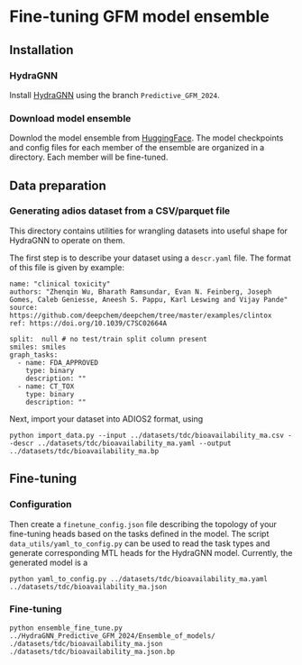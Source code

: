 # Fine-tuning GFM model ensemble 


## Installation 
### HydraGNN

Install [HydraGNN](https://github.com/ORNL/HydraGNN/tree/Predictive_GFM_2024) using the branch `Predictive_GFM_2024`. 

### Download model ensemble 

Downlod the model ensemble from [HuggingFace](https://huggingface.co/mlupopa/HydraGNN_Predictive_GFM_2024).
The model checkpoints and config files for each member of the ensemble are organized in a directory. 
Each member will be fine-tuned. 

## Data preparation
### Generating adios dataset from a CSV/parquet file
This directory contains utilities for
wrangling datasets into useful
shape for HydraGNN to operate on them.


The first step is to describe your dataset
using a `descr.yaml` file.
The format of this file is given by example:

    name: "clinical toxicity"
    authors: "Zhenqin Wu, Bharath Ramsundar, Evan N. Feinberg, Joseph Gomes, Caleb Geniesse, Aneesh S. Pappu, Karl Leswing and Vijay Pande"
    source: https://github.com/deepchem/deepchem/tree/master/examples/clintox
    ref: https://doi.org/10.1039/C7SC02664A

    split:  null # no test/train split column present
    smiles: smiles
    graph_tasks:
      - name: FDA_APPROVED
        type: binary
        description: ""
      - name: CT_TOX
        type: binary
        description: ""

Next, import your dataset into ADIOS2 format, using

    python import_data.py --input ../datasets/tdc/bioavailability_ma.csv --descr ../datasets/tdc/bioavailability_ma.yaml --output ../datasets/tdc/bioavailability_ma.bp

## Fine-tuning
### Configuration
Then create a `finetune_config.json` file describing
the topology of your fine-tuning heads based
 on the tasks defined in the model. The script `data_utils/yaml_to_config.py` 
can be used to read the task types and generate corresponding MTL heads for the HydraGNN model. 
Currently, the generated model is a 

    python yaml_to_config.py ../datasets/tdc/bioavailability_ma.yaml ../datasets/tdc/bioavailability_ma.json

### Fine-tuning 

    python ensemble_fine_tune.py ../HydraGNN_Predictive_GFM_2024/Ensemble_of_models/ ./datasets/tdc/bioavailability_ma.json ./datasets/tdc/bioavailability_ma.json.bp

